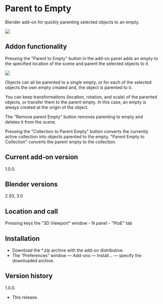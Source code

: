 # Parent to Empty
Blender add-on for quickly parenting selected objects to an empty.

<img src='https://b3d.interplanety.org/wp-content/upload_content/2021/08/preview_00_1200x600-1-560x280.jpg'><p>

Addon functionality
-
Pressing the "Parent to Empty" button in the add-on panel adds an empty to the specified location of the scene and parent the selected objects to it.

<img src='https://b3d.interplanety.org/wp-content/upload_content/2021/08/preview_01_1200x600-1-560x280.jpg'><p>

Objects can all be parented to a single empty, or for each of the selected objects the own empty created and, the object is parented to it.

You can keep transformations (location, rotation, and scale) of the parented objects, or transfer them to the parent empty. In this case, an empty is always created at the origin of the object.

The "Remove parent Empty" button removes parenting to empty and deletes it from the scene.

Pressing the "Collection to Parent Empty" button converts the currently active collection into objects parented to the empty. "Parent Empty to Collection" converts the parent empty to the collection.

Current add-on version
-
1.0.0.

Blender versions
-
2.93, 3.0

Location and call
-
Pressing keys the “3D Viewport” window - N panel - "PtoE" tab

Installation
-
- Download the *.zip archive with the add-on distributive.
- The “Preferences” window — Add-ons — Install… — specify the downloaded archive.

Version history
-

1.0.0.
- This release.
